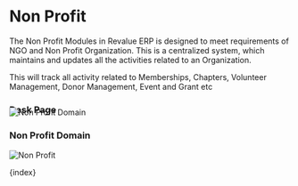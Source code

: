 # Non Profit


The Non Profit Modules in Revalue ERP is designed to meet requirements of NGO and Non Profit Organization. This is a centralized system, which maintains and updates all the activities related to an Organization.

This will track all activity related to Memberships, Chapters, Volunteer Management,
Donor Management, Event and Grant etc


### Desk Page
<img class="screenshot" >

<div class="section" style="padding-top: 0px; margin-top: -30px;">
	<div class="fake-browser-frame">
		<img class="img-responsive browser-image feature-image" alt="Non Profit Domain"
			src="{{docs_base_url}}/assets/img/non_profit/non_profit_domain.png">
	</div>
</div>

### Non Profit Domain
<img class="screenshot" alt="Non Profit" src="{{docs_base_url}}/assets/img/non_profit/module.png">

{index}